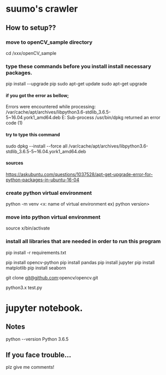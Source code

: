 # suumo's crawler

## How to setup??

### move to openCV_sample directory
cd /xxx/openCV_sample

### type these commands before you install install necessary packages.
pip install --upgrade pip
sudo apt-get update
sudo apt-get upgrade

#### if you got the error as bellow;
Errors were encountered while processing:
/var/cache/apt/archives/libpython3.6-stdlib_3.6.5-5~16.04.york1_amd64.deb
E: Sub-process /usr/bin/dpkg returned an error code (1)
#### try to type this command
sudo dpkg --install --force all /var/cache/apt/archives/libpython3.6-stdlib_3.6.5-5~16.04.york1_amd64.deb
#### sources
https://askubuntu.com/questions/1037528/apt-get-upgrade-error-for-python-packages-in-ubuntu-16-04

### create python virtual environment
python -m venv <x: name of virtual environment ex) python version>

### move into python virtual environment
source x/bin/activate

### install all libraries that are needed in order to run this program
pip install -r requirements.txt
 
pip install opencv-python
pip install pandas
pip install jupyter
pip install matplotlib
pip install seaborn

git clone git@github.com:opencv/opencv.git


python3.x test.py
# jupyter notebook.

## Notes
python --version
Python 3.6.5

## If you face trouble...
plz give me comments!

